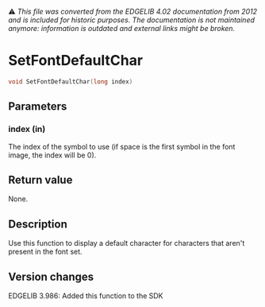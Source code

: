 :warning: _This file was converted from the EDGELIB 4.02 documentation from 2012 and is included for historic purposes. The documentation is not maintained anymore: information is outdated and external links might be broken._

# SetFontDefaultChar


```c++
void SetFontDefaultChar(long index)
```

## Parameters
### index (in)
The index of the symbol to use (if space is the first symbol in the font image, the index will be 0).

## Return value
None.

## Description
Use this function to display a default character for characters that aren't present in the font set.

## Version changes
EDGELIB 3.986: Added this function to the SDK


